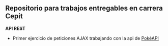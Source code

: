 ## Repositorio para trabajos entregables en carrera Cepit

**API REST**
- Primer ejercicio de peticiones AJAX trabajando con la api de [PokéAPI](https://pokeapi.co/api/v2/)